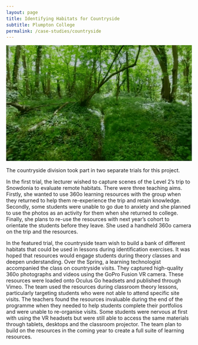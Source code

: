 ```yaml
---
layout: page
title: Identifying Habitats for Countryside 
subtitle: Plumpton College
permalink: /case-studies/countryside
---
```


[![Identifying Habitats for Countryside](/images/case-studies/countryside.jpg "Identifying Habitats for Countryside")](/)

The countryside division took part in two separate trials for this project.

In the first trial, the lecturer wished to capture scenes of the Level 2’s trip to Snowdonia to evaluate remote habitats. There were three teaching aims. Firstly, she wanted to use 360o learning resources with the group when they returned to help them re-experience the trip and retain knowledge. Secondly, some students were unable to go due to anxiety and she planned to use the photos as an activity for them when she returned to college. Finally, she plans to re-use the resources with next year’s cohort to orientate the students before they leave. She used a handheld 360o camera on the trip and the resources.

In the featured trial, the countryside team wish to build a bank of different habitats that could be used in lessons during identification exercises. It was hoped that resources would engage students during theory classes and deepen understanding. Over the Spring, a learning technologist accompanied the class on countryside visits. They captured high-quality 360o photographs and videos using the GoPro Fusion VR camera. These resources were loaded onto Oculus Go headsets and published through Vimeo. The team used the resources during classroom theory lessons, particularly targeting students who were not able to attend specific site visits. The teachers found the resources invaluable during the end of the programme when they needed to help students complete their portfolios and were unable to re-organise visits. Some students were nervous at first with using the VR headsets but were still able to access the same materials through tablets, desktops and the classroom projector. The team plan to build on the resources in the coming year to create a full suite of learning resources. 

